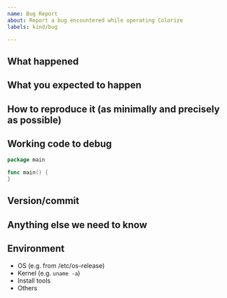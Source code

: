 ```yaml
---
name: Bug Report
about: Report a bug encountered while operating Colorize
labels: kind/bug

---
```


<!--
Hi, thank you for opening an issue! We really appreciate you taking the time to
give us feedback. Before hitting the button...

Please make sure that we do not have any duplicates already open.
You can ensure this by searching the issue list for this repository.

Please use this template while reporting a bug and provide as much info as possible.
Not doing so may result in your bug not being addressed in a timely manner.

Thank you!
-->

## What happened

<!--
Error message, actual behaviour, etc. Full stack traces much appreciated.
-->

## What you expected to happen

<!-- Describe the results you expected. -->

## How to reproduce it (as minimally and precisely as possible)

<!-- Specific steps, as minimally and precisely as possible. -->

## Working code to debug

```go
package main

func main() {
}
```

## Version/commit

## Anything else we need to know

## Environment

- OS (e.g. from /etc/os-release)
- Kernel (e.g. `uname -a`)
- Install tools
- Others

<!--
Additional information you deem important
e.g. issue happens only occasionally, special hardware required?, ...etc.
-->
